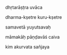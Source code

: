 dhṛtarāṣṭra uvāca

dharma-kṣetre kuru-kṣetre

samavetā yuyutsavaḥ

māmakāḥ pāṇḍavāś caiva

kim akurvata sañjaya